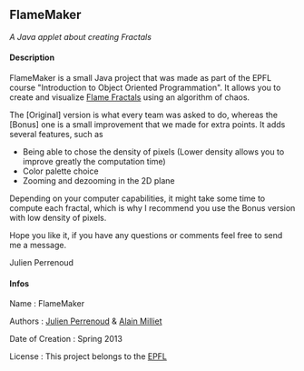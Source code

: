 ## FlameMaker

*A Java applet about creating Fractals*

#### Description

FlameMaker is a small Java project that was made as part of the EPFL course "Introduction to Object Oriented Programmation". It allows you to create and visualize [Flame Fractals](http://en.wikipedia.org/wiki/Fractal_flame) using an algorithm of chaos. 

The \[Original\] version is what every team was asked to do, whereas the \[Bonus\] one is a small improvement that we made for extra points. It adds several features, such as
* Being able to chose the density of pixels (Lower density allows you to improve greatly the computation time)
* Color palette choice
* Zooming and dezooming in the 2D plane

Depending on your computer capabilities, it might take some time to compute each fractal, which is why I recommend you use the Bonus version with low density of pixels.

Hope you like it, if you have any questions or comments feel free to send me a message.

Julien Perrenoud

#### Infos

Name : FlameMaker

Authors : [Julien Perrenoud](https://github.com/jfperren) & [Alain Milliet](https://github.com/agpmilli)

Date of Creation : Spring 2013

License : This project belongs to the [EPFL](http://www.epfl.ch/)
